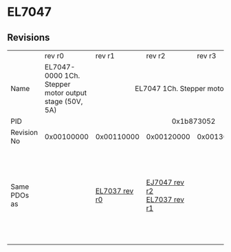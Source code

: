 # EL7047

## Revisions
<table>
<tr>
<td></td>
<td>rev r0</td>
<td>rev r1</td>
<td>rev r2</td>
<td>rev r3</td>
<td>rev r4</td>
<td>rev r5</td>
</tr>
<tr>
<td>Name</td>
<td>EL7047-0000 1Ch. Stepper motor output stage (50V, 5A)</td>
<td colspan=5 align="center">EL7047 1Ch. Stepper motor output stage (50V, 5A)</td>
</tr>
<tr>
<td>PID</td>
<td colspan=6 align="center">0x1b873052</td>
</tr>
<tr>
<td>Revision No</td>
<td>0x00100000</td>
<td>0x00110000</td>
<td>0x00120000</td>
<td>0x00130000</td>
<td>0x00140000</td>
<td>0x00150000</td>
</tr>
<tr>
<td>Same PDOs as</td>
<td></td>
<td><a href="EL7037.md">EL7037 rev r0</a></td>
<td><a href="EJ7047.md">EJ7047 rev r2</a><br/><a href="EL7037.md">EL7037 rev r1</a></td>
<td colspan=3 align="center"><a href="EJ7037.md">EJ7037 rev r4</a><br/><a href="EJ7047.md">EJ7047 rev r3</a><br/><a href="EJ7047.md">EJ7047 rev r4</a><br/><a href="EJ7047.md">EJ7047 rev r5</a><br/><a href="EJ7047.md">EJ7047 rev r6</a><br/><a href="EL7037.md">EL7037 rev r2</a><br/><a href="EL7037.md">EL7037 rev r3</a><br/><a href="EL7037.md">EL7037 rev r4</a><br/><a href="EL7037.md">EL7037 rev r5</a><br/><a href="EL7047-9014.md">EL7047-9014 rev r5</a><br/><a href="EP7047-1032.md">EP7047-1032 rev r5</a></td>
</tr>
</table>
